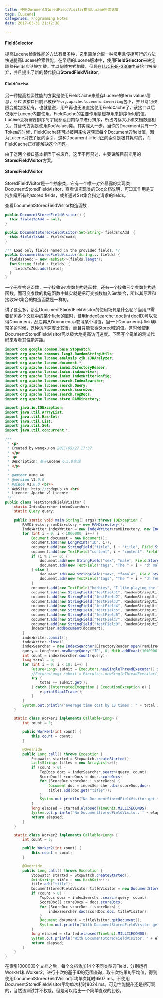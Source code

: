 ```yaml
---
title: 使用DocumentStoredFieldVisitor提高Lucene检索速度
tags: [Lucene]
categories: Programming Notes
date: 2017-05-31 21:42:38

---
```


#### FieldSelector
提高Lucene检索性能的方法有很多种，这里简单介绍一种常用且便捷可行的方法快速提高Lucene检索性能。在早期的Lucene版本中，使用**FieldSelector**来决定哪些Fields应该被加载，并以何种方式加载，但是在[LUCENE-3309](https://issues.apache.org/jira/browse/LUCENE-3309)中该接口被废弃，并且提出了新的替代接口**StoredFieldVisitor**。

#### FieldCache
另一种提高检索性能的方案是使用FieldCache来缓存Lucene的term values信息，不过该接口目前已被移至`org.apache.lucene.uninverting`包下，并且访问权限变成包级私有，也就是说，用户再也无法直接使用FieldCache了，该接口以后仅限于Lucene内部使用。FieldCache的主要作用是缓存用来排序field的值，Lucene会将需要排序的字段都读到内存中进行排序，所占内存大小和文档数量相关。其替代方案是使用DocValues类。其实深入一步，当你的Document只有一个Token的时候，FieldCache还可以被用来快速获取每个Document的field值，因为Lucene只做了反向索引，这种Document->field正向索引是极其耗时的，而FieldCache正好能解决这个问题。

由于这两个接口基本相当于被废弃，这里不再赘述，主要讲解目前实用的**StoredFieldVisitor**方案。

#### StoredFieldVisitor
StoredFieldVisitor是一个抽象类，它有一个唯一对外暴露的实现类DocumentStoredFieldVisitor，查看该实现类的Doc文档说明，可知其作用是支持加载所有的stored fields，或者通过Set集合指定请求的fields。

查看DocumentStoredFieldVisitor构造函数
```java
public DocumentStoredFieldVisitor() {
  this.fieldsToAdd = null;
}

public DocumentStoredFieldVisitor(Set<String> fieldsToAdd) {
  this.fieldsToAdd = fieldsToAdd;
}

/** Load only fields named in the provided fields. */
public DocumentStoredFieldVisitor(String... fields) {
  fieldsToAdd = new HashSet<>(fields.length);
  for(String field : fields) {
    fieldsToAdd.add(field);
  }
}
```
一个无参构造函数，一个接收Set参数的构造函数，还有一个接收可变参数的构造函数，而可变参数的构造函数中其实就是把可变参数加入Set集合，所以其原理和接收Set集合的构造函数是一样的。

讲了这么多，那么DocumentStoredFieldVisitor的使用场景是什么呢？当用户需要访问各个文档中的某个field的值时，使用IndexSearcher.doc(int docID)可以获得Document，然后再从Document中获得某个域值，当一个Document中field非常多的时候，这种访问速度比较慢，而且只能获得Stored域的值。这时候使用DocumentStoredFieldVisitor可以极大地提高访问速度。下面写个简单的测试代码来看看其性能差距。

```java
import com.google.common.base.Stopwatch;
import org.apache.commons.lang3.RandomStringUtils;
import org.apache.lucene.analysis.cjk.CJKAnalyzer;
import org.apache.lucene.document.*;
import org.apache.lucene.index.DirectoryReader;
import org.apache.lucene.index.IndexWriter;
import org.apache.lucene.index.IndexWriterConfig;
import org.apache.lucene.search.IndexSearcher;
import org.apache.lucene.search.Query;
import org.apache.lucene.search.ScoreDoc;
import org.apache.lucene.search.TopDocs;
import org.apache.lucene.store.RAMDirectory;

import java.io.IOException;
import java.util.ArrayList;
import java.util.HashSet;
import java.util.List;
import java.util.Set;
import java.util.concurrent.*;

/**
 * <p>
 * Created by wangxu on 2017/05/27 17:37.
 * </p>
 * <p>
 * Description: 基于Lucene 6.5.0实现
 * </p>
 *
 * @author Wang Xu
 * @version V1.0.0
 * @since V1.0.0 <br/>
 * WebSite: http://codepub.cn <br>
 * Licence: Apache v2 License
 */
public class TestStoredFieldVisitor {
    static IndexSearcher indexSearcher;
    static Query query;

    public static void main(String[] args) throws IOException {
        RAMDirectory ramDirectory = new RAMDirectory();
        IndexWriter indexWriter = new IndexWriter(ramDirectory, new IndexWriterConfig(new CJKAnalyzer()));
        for (int i = 0; i < 1000000; i++) {
            Document document = new Document();
            document.add(new LongPoint("ID", i));
            document.add(new StringField("title", i + "title", Field.Store.YES));
            document.add(new TextField("content", i + "content", Field.Store.YES));
            if (i % 2 == 0) {
                document.add(new StringField("sex", "male", Field.Store.YES));
                document.add(new TextField("tags", "The " + i + "th male!", Field.Store.YES));
            } else {
                document.add(new StringField("sex", "female", Field.Store.YES));
                document.add(new TextField("tags", "The " + i + "th female!", Field.Store.YES));
            }
            document.add(new TextField("hobbies", "I like playing the " + i + " toys!", Field.Store.YES));
            document.add(new StringField("testField1", RandomStringUtils.randomAlphabetic(10), Field.Store.YES));
            document.add(new StringField("testField2", RandomStringUtils.randomAlphabetic(10), Field.Store.YES));
            document.add(new StringField("testField3", RandomStringUtils.randomAlphabetic(10), Field.Store.YES));
            document.add(new StringField("testField4", RandomStringUtils.randomAlphabetic(10), Field.Store.YES));
            document.add(new StringField("testField5", RandomStringUtils.randomAlphabetic(10), Field.Store.YES));
            document.add(new StringField("testField6", RandomStringUtils.randomAlphabetic(10), Field.Store.YES));
            document.add(new StringField("testField7", RandomStringUtils.randomAlphabetic(10), Field.Store.YES));
            document.add(new StringField("testField8", RandomStringUtils.randomAlphabetic(10), Field.Store.YES));
            indexWriter.addDocument(document);
        }
        indexWriter.commit();
        indexWriter.close();
        indexSearcher = new IndexSearcher(DirectoryReader.open(ramDirectory));
        query = LongPoint.newRangeQuery("ID", 0, Math.addExact(1000000, -1));
        int count = indexSearcher.count(query);
        long total = 0;
        for (int i = 0; i < 10; i++) {
            Future<Long> submit = Executors.newSingleThreadExecutor().submit(new Worker1(count));//average time cost by 10 times : 8024 ms
            //Future<Long> submit = Executors.newSingleThreadExecutor().submit(new Worker2(count));//average time cost by 10 times : 6507 ms
            try {
                total += submit.get();
            } catch (InterruptedException | ExecutionException e) {
                e.printStackTrace();
            }
        }
        System.out.println("average time cost by 10 times : " + total / 10 + " ms");
    }

    static class Worker1 implements Callable<Long> {
        int count = 0;

        public Worker1(int count) {
            this.count = count;
        }

        @Override
        public Long call() throws Exception {
            Stopwatch started = Stopwatch.createStarted();
            List<String> titles = new ArrayList<>();
            if (count > 0) {
                TopDocs docs = indexSearcher.search(query, count);
                ScoreDoc[] scoreDocs = docs.scoreDocs;
                for (ScoreDoc scoreDoc : scoreDocs) {
                    Document doc = indexSearcher.doc(scoreDoc.doc);
                    titles.add(doc.get("title"));
                }
                System.out.println("No DocumentStoredFieldVisitor get title counts = " + titles.size());
            }
            long elapsed = started.elapsed(TimeUnit.MILLISECONDS);
            System.out.println("No DocumentStoredFieldVisitor: " + elapsed + " ms");
            return elapsed;
        }
    }

    static class Worker2 implements Callable<Long> {
        int count = 0;

        public Worker2(int count) {
            this.count = count;
        }

        @Override
        public Long call() throws Exception {
            Stopwatch started = Stopwatch.createStarted();
            Set<String> title = new HashSet<>();
            title.add("title");
            DocumentStoredFieldVisitor titleVisitor = new DocumentStoredFieldVisitor(title);
            if (count > 0) {
                TopDocs docs = indexSearcher.search(query, count);
                ScoreDoc[] scoreDocs = docs.scoreDocs;
                for (ScoreDoc scoreDoc : scoreDocs) {
                    indexSearcher.doc(scoreDoc.doc, titleVisitor);
                }
                Document document = titleVisitor.getDocument();
                System.out.println("With DocumentStoredFieldVisitor get title counts = " + document.getValues("title").length);
            }
            long elapsed = started.elapsed(TimeUnit.MILLISECONDS);
            System.out.println("With DocumentStoredFieldVisitor: " + elapsed + " ms");
            return elapsed;
        }
    }
}
```
在索引1000000个文档之后，每个文档添加14个不同类型的Field，分别运行Worker1和Worker2，进行十次的基于ID的范围查询，取十次结果的平均值，得到使用DocumentStoredFieldVisitor平均单次耗时6507 ms，不使用DocumentStoredFieldVisitor平均单次耗时8024 ms。可见性能提升还是很可观的，当然该测试并不权威，但是可以给出一个简单直观的比较。